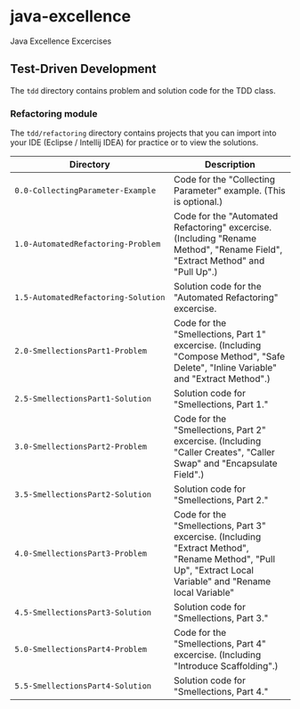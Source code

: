 # java-excellence
Java Excellence Excercises

## Test-Driven Development

The `tdd` directory contains problem and solution code for the TDD class.

### Refactoring module

The `tdd/refactoring` directory contains projects that you can import into your IDE (Eclipse / Intellij IDEA) for practice or to view the solutions. 

Directory | Description
--------- | -----------
<code>0.0&#x2011;CollectingParameter&#x2011;Example</code> | Code for the "Collecting Parameter" example. (This is optional.)
<code>1.0&#x2011;AutomatedRefactoring&#x2011;Problem</code> | Code for the "Automated Refactoring" excercise. (Including "Rename Method", "Rename Field", "Extract Method" and "Pull Up".)
<code>1.5&#x2011;AutomatedRefactoring&#x2011;Solution</code> | Solution code for the "Automated Refactoring" excercise.
<code>2.0&#x2011;SmellectionsPart1&#x2011;Problem</code> | Code for the "Smellections, Part 1" excercise. (Including "Compose Method", "Safe Delete", "Inline Variable" and "Extract Method".)
<code>2.5&#x2011;SmellectionsPart1&#x2011;Solution</code> | Solution code for "Smellections, Part 1."
<code>3.0&#x2011;SmellectionsPart2&#x2011;Problem</code> | Code for the "Smellections, Part 2" excercise. (Including "Caller Creates", "Caller Swap" and "Encapsulate Field".)
<code>3.5&#x2011;SmellectionsPart2&#x2011;Solution</code> | Solution code for "Smellections, Part 2."
<code>4.0&#x2011;SmellectionsPart3&#x2011;Problem</code> | Code for the "Smellections, Part 3" excercise. (Including "Extract Method", "Rename Method", "Pull Up", "Extract Local Variable" and "Rename local Variable"
<code>4.5&#x2011;SmellectionsPart3&#x2011;Solution</code> | Solution code for "Smellections, Part 3."
<code>5.0&#x2011;SmellectionsPart4&#x2011;Problem</code> | Code for the "Smellections, Part 4" excercise. (Including "Introduce Scaffolding".)
<code>5.5&#x2011;SmellectionsPart4&#x2011;Solution</code> | Solution code for "Smellections, Part 4."
